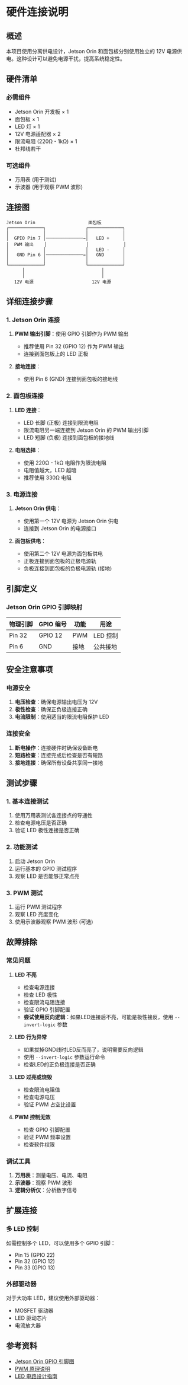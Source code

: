 # 硬件连接说明

## 概述

本项目使用分离供电设计，Jetson Orin 和面包板分别使用独立的 12V 电源供电。这种设计可以避免电源干扰，提高系统稳定性。

## 硬件清单

### 必需组件
- Jetson Orin 开发板 × 1
- 面包板 × 1
- LED 灯 × 1
- 12V 电源适配器 × 2
- 限流电阻 (220Ω - 1kΩ) × 1
- 杜邦线若干

### 可选组件
- 万用表 (用于测试)
- 示波器 (用于观察 PWM 波形)

## 连接图

```
Jetson Orin                    面包板
┌─────────────┐               ┌─────────────┐
│             │               │             │
│  GPIO Pin 7 │──────────────→│   LED +     │
│  PWM 输出    │               │             │
│             │               │   LED -     │
│   GND Pin 6 │──────────────→│   GND       │
│             │               │             │
└─────────────┘               └─────────────┘
      │                             │
      │                             │
   12V 电源                      12V 电源
```

## 详细连接步骤

### 1. Jetson Orin 连接

1. **PWM 输出引脚**：使用 GPIO 引脚作为 PWM 输出
   - 推荐使用 Pin 32 (GPIO 12) 作为 PWM 输出
   - 连接到面包板上的 LED 正极

2. **接地连接**：
   - 使用 Pin 6 (GND) 连接到面包板的接地线

### 2. 面包板连接

1. **LED 连接**：
   - LED 长脚 (正极) 连接到限流电阻
   - 限流电阻另一端连接到 Jetson Orin 的 PWM 输出引脚
   - LED 短脚 (负极) 连接到面包板的接地线

2. **电阻选择**：
   - 使用 220Ω - 1kΩ 电阻作为限流电阻
   - 电阻值越大，LED 越暗
   - 推荐使用 330Ω 电阻

### 3. 电源连接

1. **Jetson Orin 供电**：
   - 使用第一个 12V 电源为 Jetson Orin 供电
   - 连接到 Jetson Orin 的电源接口

2. **面包板供电**：
   - 使用第二个 12V 电源为面包板供电
   - 正极连接到面包板的正极电源轨
   - 负极连接到面包板的负极电源轨 (接地)

## 引脚定义

### Jetson Orin GPIO 引脚映射

| 物理引脚 | GPIO 编号 | 功能 | 用途     |
|---------|----------|------|---------|
| Pin 32  | GPIO 12  | PWM  | LED 控制 |
| Pin 6   | GND      | 接地 | 公共接地  |

## 安全注意事项

### 电源安全
1. **电压检查**：确保电源输出电压为 12V
2. **极性检查**：确保正负极连接正确
3. **电流限制**：使用适当的限流电阻保护 LED

### 连接安全
1. **断电操作**：连接硬件时确保设备断电
2. **短路检查**：连接完成后检查是否有短路
3. **接地连接**：确保所有设备共享同一接地

## 测试步骤

### 1. 基本连接测试
1. 使用万用表测试各连接点的导通性
2. 检查电源电压是否正确
3. 验证 LED 极性连接是否正确

### 2. 功能测试
1. 启动 Jetson Orin
2. 运行基本的 GPIO 测试程序
3. 观察 LED 是否能够正常点亮

### 3. PWM 测试
1. 运行 PWM 测试程序
2. 观察 LED 亮度变化
3. 使用示波器观察 PWM 波形 (可选)

## 故障排除

### 常见问题

1. **LED 不亮**
   - 检查电源连接
   - 检查 LED 极性
   - 检查限流电阻连接
   - 验证 GPIO 引脚配置
   - **尝试使用反向逻辑**：如果LED连接后不亮，可能是极性接反，使用 `--invert-logic` 参数

2. **LED 行为异常**
   - 如果拔掉GND线时LED反而亮了，说明需要反向逻辑
   - 使用 `--invert-logic` 参数运行命令
   - 检查LED的正负极连接是否正确

2. **LED 过亮或烧毁**
   - 检查限流电阻值
   - 检查电源电压
   - 验证 PWM 占空比设置

3. **PWM 控制无效**
   - 检查 GPIO 引脚配置
   - 验证 PWM 频率设置
   - 检查软件权限

### 调试工具

1. **万用表**：测量电压、电流、电阻
2. **示波器**：观察 PWM 波形
3. **逻辑分析仪**：分析数字信号

## 扩展连接

### 多 LED 控制
如需控制多个 LED，可以使用多个 GPIO 引脚：
- Pin 15 (GPIO 22)
- Pin 32 (GPIO 12)
- Pin 33 (GPIO 13)

### 外部驱动器
对于大功率 LED，建议使用外部驱动器：
- MOSFET 驱动器
- LED 驱动芯片
- 电流放大器

## 参考资料

- [Jetson Orin GPIO 引脚图](https://developer.nvidia.com/embedded/jetson-orin)
- [PWM 原理说明](https://en.wikipedia.org/wiki/Pulse-width_modulation)
- [LED 电路设计指南](https://www.electronics-tutorials.ws/diode/diode_8.html)